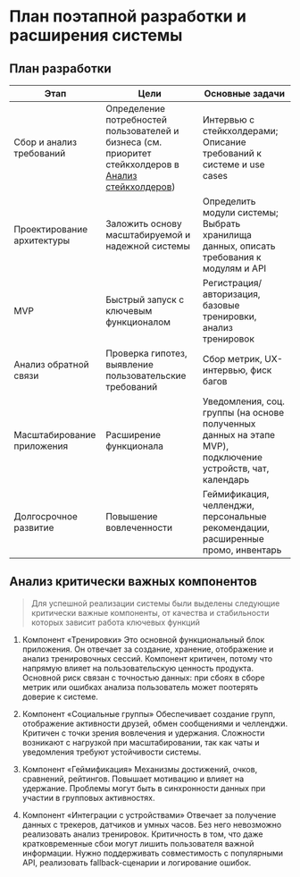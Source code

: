 # План поэтапной разработки и расширения системы

## План разработки

| Этап   | Цели | Основные задачи  |
|-----|--------|-----|
| Сбор и анализ требований  | Определение потребностей пользователей и бизнеса (см. приоритет стейкхолдеров в [Анализ стейкхолдеров](https://github.com/Aruzhanna2k/final-project/blob/main/03_stakeholder_analysis.md)) | Интервью с стейкхолдерами; Описание требований к системе и use cases |
| Проектирование архитектуры | Заложить основу масштабируемой и надежной системы | Определить модули системы; Выбрать хранилища данных, описать требования к модулям и API |
| MVP  | Быстрый запуск с ключевым функционалом  | Регистрация/авторизация, базовые тренировки, анализ тренировок  |
| Анализ обратной связи | Проверка гипотез, выявление пользовательские требований | Сбор метрик, UX-интервью, фиск багов |
| Масштабирование приложения | Расширение функционала  | Уведомления, соц. группы (на основе полученных данных на этапе MVP), подключение устройств, чат, календарь |
| Долгосрочное развитие | Повышение вовлеченности | Геймификация, челленджи, персональные рекомендации, расширенные промо, инвентарь |


## Анализ критически важных компонентов

> Для успешной реализации системы были выделены следующие критически важные компоненты, от качества и стабильности которых зависит работа ключевых функций
 
1. Компонент «Тренировки»
Это основной функциональный блок приложения. Он отвечает за создание, хранение, отображение и анализ тренировочных сессий.
Компонент критичен, потому что напрямую влияет на пользовательскую ценность продукта.
Основной риск связан с точностью данных: при сбоях в сборе метрик или ошибках анализа пользователь может поотерять доверие к системе.

3. Компонент «Социальные группы»
Обеспечивает создание групп, отображение активности друзей, обмен сообщениями и челленджи.
Критичен с точки зрения вовлечения и удержания.
Сложности возникают с нагрузкой при масштабировании, так как чаты и уведомления требуют устойчивости системы.

4. Компонент «Геймификация»
Механизмы достижений, очков, сравнений, рейтингов.
Повышает мотивацию и влияет на удержание.
Проблемы могут быть в синхронности данных при участии в групповых активностях.

5. Компонент «Интеграции с устройствами»
Отвечает за получение данных с трекеров, датчиков и умных часов.
Без него невозможно реализовать анализ тренировок.
Критичность в том, что даже кратковременные сбои могут лишить пользователя важной информации. Нужно поддерживать совместимость с популярными API, реализовать fallback-сценарии и логирование ошибок.
